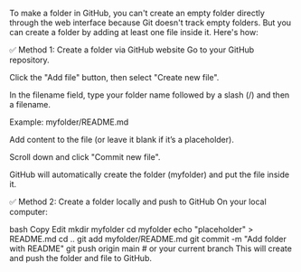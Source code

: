 To make a folder in GitHub, you can't create an empty folder directly through the web interface because Git doesn't track empty folders. But you can create a folder by adding at least one file inside it. Here's how:

✅ Method 1: Create a folder via GitHub website
Go to your GitHub repository.

Click the "Add file" button, then select "Create new file".

In the filename field, type your folder name followed by a slash (/) and then a filename.

Example: myfolder/README.md

Add content to the file (or leave it blank if it’s a placeholder).

Scroll down and click "Commit new file".

GitHub will automatically create the folder (myfolder) and put the file inside it.



✅ Method 2: Create a folder locally and push to GitHub
On your local computer:

bash
Copy
Edit
mkdir myfolder
cd myfolder
echo "placeholder" > README.md
cd ..
git add myfolder/README.md
git commit -m "Add folder with README"
git push origin main  # or your current branch
This will create and push the folder and file to GitHub.
